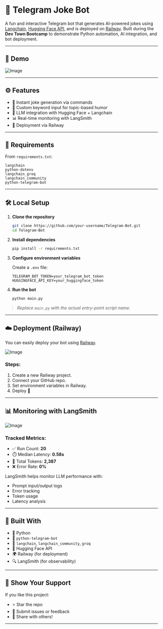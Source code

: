 
# 🤖 Telegram Joke Bot

A fun and interactive Telegram bot that generates AI-powered jokes using [Langchain](https://www.langchain.com/), [Hugging Face API](https://huggingface.co/), and is deployed on [Railway](https://railway.app/). Built during the **Dev Town Bootcamp** to demonstrate Python automation, AI integration, and bot deployment.

---

## 📸 Demo
![Image](https://github.com/user-attachments/assets/07bb86fc-9002-40b4-ac25-2df36a73940b)

---

## ⚙️ Features

- 🔁 Instant joke generation via commands
- 💬 Custom keyword input for topic-based humor
- 🧠 LLM integration with Hugging Face + Langchain
- 📊 Real-time monitoring with LangSmith
- 🚀 Deployment via Railway

---

## 🧪 Requirements

From `requirements.txt`:

```
langchain
python-dotenv
langchain_groq
langchain_community
python-telegram-bot
```

---

## 🛠️ Local Setup

1. **Clone the repository**
   ```bash
   git clone https://github.com/your-username/Telegram-Bot.git
   cd Telegram-Bot
   ```

2. **Install dependencies**
   ```bash
   pip install -r requirements.txt
   ```

3. **Configure environment variables**

   Create a `.env` file:
   ```env
   TELEGRAM_BOT_TOKEN=your_telegram_bot_token
   HUGGINGFACE_API_KEY=your_huggingface_token
   ```

4. **Run the bot**
   ```bash
   python main.py
   ```

> _Replace `main.py` with the actual entry-point script name._

---

## ☁️ Deployment (Railway)

You can easily deploy your bot using [Railway](https://railway.app/).

![Image](https://github.com/user-attachments/assets/1919d491-5397-4cd3-a8bf-504486ecd74d)

### Steps:
1. Create a new Railway project.
2. Connect your GitHub repo.
3. Set environment variables in Railway.
4. Deploy 🚀

---

## 📊 Monitoring with LangSmith

![Image](https://github.com/user-attachments/assets/ce059220-34a6-4801-8b5d-4160b6633203)

### Tracked Metrics:
- ✅ Run Count: **20**
- ⏱️ Median Latency: **0.58s**
- 🧠 Total Tokens: **2,387**
- ❌ Error Rate: **0%**

LangSmith helps monitor LLM performance with:
- Prompt input/output logs
- Error tracking
- Token usage
- Latency analysis

---

## 🧠 Built With

- 🐍 Python
- 📡 `python-telegram-bot`
- 🧠 `langchain`, `langchain_community`, `groq`
- 🤗 Hugging Face API
- 🌍 Railway (for deployment)
- 🔍 LangSmith (for observability)

---

## 🌟 Show Your Support

If you like this project:
- ⭐ Star the repo
- 🐛 Submit issues or feedback
- 📢 Share with others!

---



